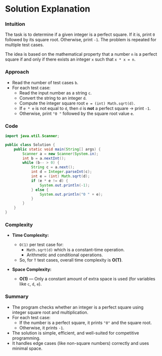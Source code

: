 # Solution Explanation

### Intuition

The task is to determine if a given integer is a perfect square. If it is, print `0` followed by its square root. Otherwise, print `-1`. The problem is repeated for multiple test cases.

The idea is based on the mathematical property that a number `n` is a perfect square if and only if there exists an integer `x` such that `x * x = n`.

### Approach

- Read the number of test cases `b`.
- For each test case:
  - Read the input number as a string `c`.
  - Convert the string to an integer `d`.
  - Compute the integer square root `e = (int) Math.sqrt(d)`.
  - If `e * e` is not equal to `d`, then `d` is **not** a perfect square → print `-1`.
  - Otherwise, print `"0 "` followed by the square root value `e`.

### Code

```java
import java.util.Scanner;

public class Solution {
    public static void main(String[] args) {
        Scanner a = new Scanner(System.in);
        int b = a.nextInt();
        while (b-- > 0) {
            String c = a.next();
            int d = Integer.parseInt(c);
            int e = (int) Math.sqrt(d);
            if (e * e != d) {
                System.out.println(-1);
            } else {
                System.out.println("0 " + e);
            }
        }
    }
}
```

### Complexity

- **Time Complexity:**  
  - `O(1)` per test case for:
    - `Math.sqrt(d)` which is a constant-time operation.
    - Arithmetic and conditional operations.
  - So, for `T` test cases, overall time complexity is **O(T)**.

- **Space Complexity:**  
  - **O(1)** — Only a constant amount of extra space is used (for variables like `c`, `d`, `e`).

### Summary

- The program checks whether an integer is a perfect square using integer square root and multiplication.
- For each test case:
  - If the number is a perfect square, it prints `"0"` and the square root.
  - Otherwise, it prints `-1`.
- The solution is simple, efficient, and well-suited for competitive programming.
- It handles edge cases (like non-square numbers) correctly and uses minimal space.

